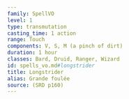 ```yaml
---
family: SpellVO
level: 1
type: transmutation
casting_time: 1 action
range: Touch
components: V, S, M (a pinch of dirt)
duration: 1 hour
classes: Bard, Druid, Ranger, Wizard
id: spells_vo.md#longstrider
title: Longstrider
alias: Grande foulée
source: (SRD p160)
---
```


